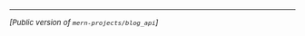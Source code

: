 ## 
---

<p align="left" style="font-size:small"><i>[Public version of <code>mern-projects/blog_api</code>]</i></p>